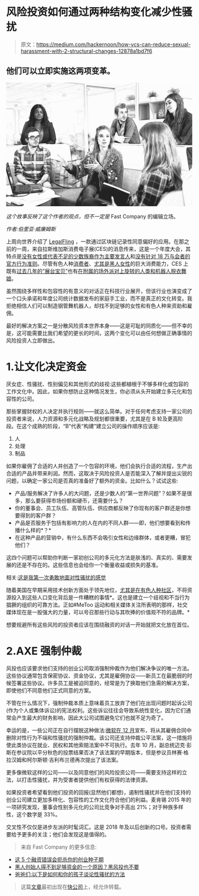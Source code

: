 # 风险投资如何通过两种结构变化减少性骚扰

> 原文：<https://medium.com/hackernoon/how-vcs-can-reduce-sexual-harassment-with-2-structural-changes-12878a1bd7f6>

## 他们可以立即实施这两项变革。

![](img/6a9134fdbcdaab927298c5e27772bea6.png)

*这个故事反映了这个作者的观点，但不一定是* Fast Company 的编辑立场。

*作者:伯里亚·威廉姆斯*

上周向世界介绍了 [LegalFling](http://www.businessinsider.com/legalflings-blockchain-based-app-for-sexual-consent-2018-1) ，一款通过区块链记录性同意偏好的应用。在那之前的一周，来自拉斯维加斯消费电子展(CES)的消息传来，这是一个年度大会，其特点是[没有女性或代表不足的少数族裔作为主要发言人](https://www.fastcompany.com/40512805/there-wont-be-any-women-in-top-keynote-slots-at-ces-after-all)和[没有针对 18 万与会者的官方行为准则](https://www.reuters.com/article/us-tech-ces-misconduct/ces-kicks-off-with-no-lead-women-speakers-or-code-of-conduct-idUSKBN1EU25O)。尽管有色人种[消费者](http://www.nielsen.com/us/en/insights/news/2017/latinas-are-avid-tech-users-voracious-video-consumers-and-social-trendsetters.html)、[尤其是黑人女性](https://www.reuters.com/article/us-tech-ces-misconduct/ces-kicks-off-with-no-lead-women-speakers-or-code-of-conduct-idUSKBN1EU25O)的巨大消费能力，CES 上既有[过去几年的“展台宝贝”](http://www.wbir.com/article/news/nation-now/at-ces-booth-babes-are-less-obvious-but-theyre-not-gone/465-ab066e99-8507-4c81-bd09-b091eb6a89a7)也有[在附属的场外派对上旋转的人类和机器人脱衣舞娘](https://www.thedailybeast.com/do-androids-cry-after-stripping-in-vegas-for-ces)。

虽然围绕多样性和包容性的有意义的对话正在科技行业展开，但该行业也演变成了一个口头承诺和年度公司统计数据发布的家庭手工业，而不是真正的文化转变。我拒绝相信人们可以制造钢管舞机器人，却找不到足够的女性和有色人种来资助和雇佣。

最好的解决方案之一是分散风险资本世界本身——这是可耻的同质化——但不幸的是，这可能需要比我们希望的更长的时间，这两个变化可以由任何想做正确事情的风险投资人立即做出。

# 1.让文化决定资金

厌女症、性骚扰、性别偏见和其他形式的歧视:这些都植根于不够多样化或包容的工作文化中。因此，如果你想防止这种情况发生，你必须从头开始建立多元化和包容性的公司。

那些掌握财权的人决定并执行规则——就这么简单。对于任何考虑支持一家公司的投资者来说，人力资源和多元化战略及规划都很重要，尤其是在 B 轮及更高阶段。在这个成熟的阶段，“B”代表“构建”建立公司的操作顺序应该是:

1.  人
2.  处理
3.  制品

如果你雇佣了合适的人并创造了一个包容的环境，他们会执行合适的流程，生产出合适的产品并带来利润。然而，这取决于风险投资人是否能深入了解并提出尖锐的问题，以确定一家公司是否真的准备好了额外的资金。比如什么？试试这些:

*   产品/服务解决了许多人的大问题，还是少数人的“第一世界问题”？如果不是很多，那么要获得市场份额和硬币，还需要什么？
*   你的董事会、员工队伍、高管队伍、供应商都反映了你现有的客户群还是你想要得到的客户群？
*   产品是否服务于包括有影响力的人在内的不同人群——即，他们想要看到和传播什么样的*？*
*   在这种产品的营销中，有什么东西不会吸引女性和边缘群体，或者更糟，冒犯他们？

这四个问题可以帮助你判断一家初创公司的多元化方法是肤浅的、真实的、需要发展的还是不存在的。这些信息也会给你一个衡量收益或损失的基准。

相关:[这是我第一次勇敢地面对性骚扰的感觉](https://www.fastcompany.com/40518409/heres-what-it-was-like-the-first-time-i-stood-up-to-sexual-harassment)

随着美国在早期采用技术创新方面处于领先地位，[尤其是在有色人种社区](https://facesoffounders.org/birth-of-an-ecosystem-understanding-the-market-for-black-and-latino-tech-consumers-b09f173bee63)，不将资源投入到这些人口变化背后是一件糟糕的事情*。这也是建立一个歧视和不当行为猖獗的组织的可靠方法。正如#MeToo 运动和相关媒体关注所表明的那样，社交媒体现在是一股强大的力量，可以号召那些行动与其吹捧的价值观不符的品牌。*

想要规避所有这些风险的投资者应该在围绕融资的对话一开始就把文化放在首位。

# 2.AXE 强制仲裁

风投也应该要求他们支持的创业公司取消强制仲裁作为他们解决争议的唯一方法。这些协议通常包含保密协议、资金协议，尤其是雇佣协议——新员工在最脆弱的时候签署这些协议。许多员工是被迫同意的，经常是为了换取他们急需的解决方案，即使他们不同意他们正式同意的方案。

不管在什么情况下，强制仲裁本质上意味着员工放弃了他们在出现问题时起诉公司(作为个人或集体诉讼)的宪法权利。这些诉讼往往会导致系统性变化，因为它们通常会产生最大的财务影响，因此大公司试图避免它们也就不足为奇了。

幸运的是，一些公司正在自行摆脱这种做法:[微软在 12 月](https://www.fastcompany.com/40509787/microsoft-tries-a-radical-idea-in-sexual-harassment-cases-transparency)宣布，将从其雇佣合同中删除对性行为不端和性骚扰的强制仲裁。该公司还支持仲裁公平法案，这一措施将使此类协议在就业、民权和其他索赔法案中不可执行。去年 10 月，副总统迈克·彭斯在参议院以平分秋色的投票结果否决了该法案的早期版本，但是参议员林赛·格拉汉姆和柯尔斯顿·吉利布兰德再次提出了该法案。

更多像微软这样的公司——以及同意他们的风险投资公司——需要支持这样的立法，以打击性骚扰，并为受害者提供他们有权获得的法律资源。

如果投资者希望看到他们投资的回报(显然他们都想)，遏制性骚扰并在他们支持的创业公司建立更加多样化、包容性的工作文化符合他们的利益。麦肯锡 2015 年的一项研究发现，董事会性别多元化的公司比竞争对手高出 21%；对于种族多样性，这个数字是 33%。

交叉性不仅仅是进步左派的时髦词汇。这是 2018 年及以后创新的口号。投资者需要给予更多的关注；他们会发现这是值得的。

> 来自 Fast Company 的更多信息:

*   [这 5 个融资错误会扼杀你的创业种子期](https://www.fastcompany.com/40524433/these-5-fundraising-mistakes-can-kill-your-startups-seed-round)
*   [黑人创始人得不到足够资金的一个原因？黑风投也不要](https://www.fastcompany.com/40473294/one-reason-black-entrepreneurs-dont-get-get-enough-funding-black-vcs-dont-either)
*   [爸爸们:以下是如何和你的孩子谈论性骚扰的方法](https://www.fastcompany.com/40509239/dads-heres-how-to-talk-to-your-kids-about-sexual-harassment)

> 这篇[文章](https://www.fastcompany.com/40521711/two-ways-vcs-can-curb-sexual-harassment-starting-right-now)最初出现在[快公司](https://www.fastcompany.com)上，经允许转载。